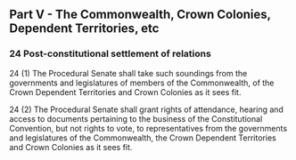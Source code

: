 ## Part V - The Commonwealth, Crown Colonies, Dependent Territories, etc

### 24 Post-constitutional settlement of relations

24 (1) The Procedural Senate shall take such soundings from the governments and legislatures of members of the Commonwealth, of the Crown Dependent Territories and Crown Colonies as it sees fit.

24 (2) The Procedural Senate shall grant rights of attendance, hearing and access to documents pertaining to the business of the Constitutional Convention, but not rights to vote, to representatives from the governments and legislatures of the Commonwealth, the Crown Dependent Territories and Crown Colonies as it sees fit.
